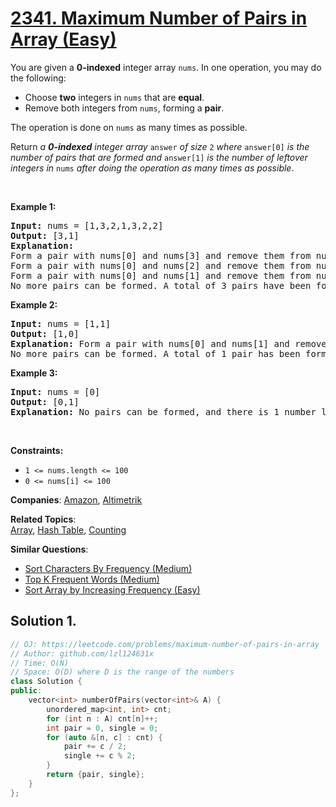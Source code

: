 # [2341. Maximum Number of Pairs in Array (Easy)](https://leetcode.com/problems/maximum-number-of-pairs-in-array)

<p>You are given a <strong>0-indexed</strong> integer array <code>nums</code>. In one operation, you may do the following:</p>
<ul>
	<li>Choose <strong>two</strong> integers in <code>nums</code> that are <strong>equal</strong>.</li>
	<li>Remove both integers from <code>nums</code>, forming a <strong>pair</strong>.</li>
</ul>
<p>The operation is done on <code>nums</code> as many times as possible.</p>
<p>Return <em>a <strong>0-indexed</strong> integer array </em><code>answer</code><em> of size </em><code>2</code><em> where </em><code>answer[0]</code><em> is the number of pairs that are formed and </em><code>answer[1]</code><em> is the number of leftover integers in </em><code>nums</code><em> after doing the operation as many times as possible</em>.</p>
<p>&nbsp;</p>
<p><strong class="example">Example 1:</strong></p>
<pre><strong>Input:</strong> nums = [1,3,2,1,3,2,2]
<strong>Output:</strong> [3,1]
<strong>Explanation:</strong>
Form a pair with nums[0] and nums[3] and remove them from nums. Now, nums = [3,2,3,2,2].
Form a pair with nums[0] and nums[2] and remove them from nums. Now, nums = [2,2,2].
Form a pair with nums[0] and nums[1] and remove them from nums. Now, nums = [2].
No more pairs can be formed. A total of 3 pairs have been formed, and there is 1 number leftover in nums.
</pre>
<p><strong class="example">Example 2:</strong></p>
<pre><strong>Input:</strong> nums = [1,1]
<strong>Output:</strong> [1,0]
<strong>Explanation:</strong> Form a pair with nums[0] and nums[1] and remove them from nums. Now, nums = [].
No more pairs can be formed. A total of 1 pair has been formed, and there are 0 numbers leftover in nums.
</pre>
<p><strong class="example">Example 3:</strong></p>
<pre><strong>Input:</strong> nums = [0]
<strong>Output:</strong> [0,1]
<strong>Explanation:</strong> No pairs can be formed, and there is 1 number leftover in nums.
</pre>
<p>&nbsp;</p>
<p><strong>Constraints:</strong></p>
<ul>
	<li><code>1 &lt;= nums.length &lt;= 100</code></li>
	<li><code>0 &lt;= nums[i] &lt;= 100</code></li>
</ul>

**Companies**:
[Amazon](https://leetcode.com/company/amazon), [Altimetrik](https://leetcode.com/company/altimetrik)

**Related Topics**:  
[Array](https://leetcode.com/tag/array/), [Hash Table](https://leetcode.com/tag/hash-table/), [Counting](https://leetcode.com/tag/counting/)

**Similar Questions**:
* [Sort Characters By Frequency (Medium)](https://leetcode.com/problems/sort-characters-by-frequency/)
* [Top K Frequent Words (Medium)](https://leetcode.com/problems/top-k-frequent-words/)
* [Sort Array by Increasing Frequency (Easy)](https://leetcode.com/problems/sort-array-by-increasing-frequency/)

## Solution 1.

```cpp
// OJ: https://leetcode.com/problems/maximum-number-of-pairs-in-array
// Author: github.com/lzl124631x
// Time: O(N)
// Space: O(D) where D is the range of the numbers
class Solution {
public:
    vector<int> numberOfPairs(vector<int>& A) {
        unordered_map<int, int> cnt;
        for (int n : A) cnt[n]++;
        int pair = 0, single = 0;
        for (auto &[n, c] : cnt) {
            pair += c / 2;
            single += c % 2;
        }
        return {pair, single};
    }
};
```